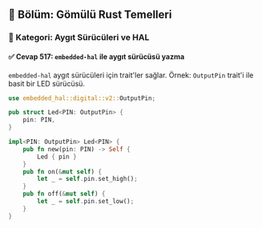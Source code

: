 ## 📘 Bölüm: Gömülü Rust Temelleri  
### 🔹 Kategori: Aygıt Sürücüleri ve HAL  
#### ✅ Cevap 517: `embedded-hal` ile aygıt sürücüsü yazma

`embedded-hal` aygıt sürücüleri için trait'ler sağlar. Örnek: `OutputPin` trait'i ile basit bir LED sürücüsü.

```rust
use embedded_hal::digital::v2::OutputPin;

pub struct Led<PIN: OutputPin> {
    pin: PIN,
}

impl<PIN: OutputPin> Led<PIN> {
    pub fn new(pin: PIN) -> Self {
        Led { pin }
    }
    pub fn on(&mut self) {
        let _ = self.pin.set_high();
    }
    pub fn off(&mut self) {
        let _ = self.pin.set_low();
    }
}
```
